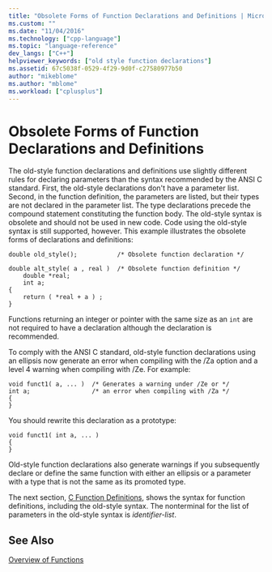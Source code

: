 ```yaml
---
title: "Obsolete Forms of Function Declarations and Definitions | Microsoft Docs"
ms.custom: ""
ms.date: "11/04/2016"
ms.technology: ["cpp-language"]
ms.topic: "language-reference"
dev_langs: ["C++"]
helpviewer_keywords: ["old style function declarations"]
ms.assetid: 67c5038f-0529-4f29-9d0f-c27580977b50
author: "mikeblome"
ms.author: "mblome"
ms.workload: ["cplusplus"]
---
```

# Obsolete Forms of Function Declarations and Definitions
The old-style function declarations and definitions use slightly different rules for declaring parameters than the syntax recommended by the ANSI C standard. First, the old-style declarations don't have a parameter list. Second, in the function definition, the parameters are listed, but their types are not declared in the parameter list. The type declarations precede the compound statement constituting the function body. The old-style syntax is obsolete and should not be used in new code. Code using the old-style syntax is still supported, however. This example illustrates the obsolete forms of declarations and definitions:  
  
```  
double old_style();           /* Obsolete function declaration */  
  
double alt_style( a , real )  /* Obsolete function definition */  
    double *real;   
    int a;   
{  
    return ( *real + a ) ;  
}  
```  
  
 Functions returning an integer or pointer with the same size as an `int` are not required to have a declaration although the declaration is recommended.  
  
 To comply with the ANSI C standard, old-style function declarations using an ellipsis now generate an error when compiling with the /Za option and a level 4 warning when compiling with /Ze. For example:  
  
```  
void funct1( a, ... )  /* Generates a warning under /Ze or */  
int a;                 /* an error when compiling with /Za */  
{  
}  
```  
  
 You should rewrite this declaration as a prototype:  
  
```  
void funct1( int a, ... )  
{  
}  
```  
  
 Old-style function declarations also generate warnings if you subsequently declare or define the same function with either an ellipsis or a parameter with a type that is not the same as its promoted type.  
  
 The next section, [C Function Definitions](../c-language/c-function-definitions.md), shows the syntax for function definitions, including the old-style syntax. The nonterminal for the list of parameters in the old-style syntax is *identifier-list*.  
  
## See Also  
 [Overview of Functions](../c-language/overview-of-functions.md)